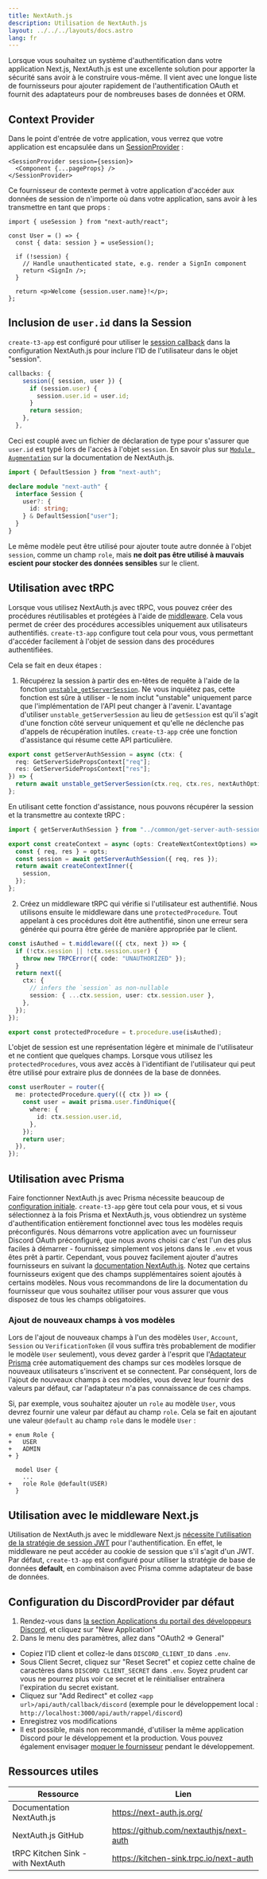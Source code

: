 ```yaml
---
title: NextAuth.js
description: Utilisation de NextAuth.js
layout: ../../../layouts/docs.astro
lang: fr
---
```


Lorsque vous souhaitez un système d'authentification dans votre application Next.js, NextAuth.js est une excellente solution pour apporter la sécurité sans avoir à le construire vous-même. Il vient avec une longue liste de fournisseurs pour ajouter rapidement de l'authentification OAuth et fournit des adaptateurs pour de nombreuses bases de données et ORM.

## Context Provider

Dans le point d'entrée de votre application, vous verrez que votre application est encapsulée dans un [SessionProvider](https://next-auth.js.org/getting-started/client#sessionprovider) :

```tsx:pages/_app.tsx
<SessionProvider session={session}>
  <Component {...pageProps} />
</SessionProvider>
```

Ce fournisseur de contexte permet à votre application d'accéder aux données de session de n'importe où dans votre application, sans avoir à les transmettre en tant que props :

```tsx:pages/users/[id].tsx
import { useSession } from "next-auth/react";

const User = () => {
  const { data: session } = useSession();

  if (!session) {
    // Handle unauthenticated state, e.g. render a SignIn component
    return <SignIn />;
  }

  return <p>Welcome {session.user.name}!</p>;
};
```

## Inclusion de `user.id` dans la Session

`create-t3-app` est configuré pour utiliser le [session callback](https://next-auth.js.org/configuration/callbacks#session-callback) dans la configuration NextAuth.js pour inclure l'ID de l'utilisateur dans le objet "session".

```ts:pages/api/auth/[...nextauth].ts
callbacks: {
    session({ session, user }) {
      if (session.user) {
        session.user.id = user.id;
      }
      return session;
    },
  },
```

Ceci est couplé avec un fichier de déclaration de type pour s'assurer que `user.id` est typé lors de l'accès à l'objet `session`. En savoir plus sur [`Module Augmentation`](https://next-auth.js.org/getting-started/typescript#module-augmentation) sur la documentation de NextAuth.js.

```ts:types/next-auth.d.ts
import { DefaultSession } from "next-auth";

declare module "next-auth" {
  interface Session {
    user?: {
      id: string;
    } & DefaultSession["user"];
  }
}
```

Le même modèle peut être utilisé pour ajouter toute autre donnée à l'objet `session`, comme un champ `role`, mais **ne doit pas être utilisé à mauvais escient pour stocker des données sensibles** sur le client.

## Utilisation avec tRPC

Lorsque vous utilisez NextAuth.js avec tRPC, vous pouvez créer des procédures réutilisables et protégées à l'aide de [middleware](https://trpc.io/docs/v10/middlewares). Cela vous permet de créer des procédures accessibles uniquement aux utilisateurs authentifiés. `create-t3-app` configure tout cela pour vous, vous permettant d'accéder facilement à l'objet de session dans des procédures authentifiées.

Cela se fait en deux étapes :

1. Récupérez la session à partir des en-têtes de requête à l'aide de la fonction [`unstable_getServerSession`](https://next-auth.js.org/configuration/nextjs#unstable_getserversession). Ne vous inquiétez pas, cette fonction est sûre à utiliser - le nom inclut "unstable" uniquement parce que l'implémentation de l'API peut changer à l'avenir. L'avantage d'utiliser `unstable_getServerSession` au lieu de `getSession` est qu'il s'agit d'une fonction côté serveur uniquement et qu'elle ne déclenche pas d'appels de récupération inutiles. `create-t3-app` crée une fonction d'assistance qui résume cette API particulière.

```ts:server/common/get-server-auth-session.ts
export const getServerAuthSession = async (ctx: {
  req: GetServerSidePropsContext["req"];
  res: GetServerSidePropsContext["res"];
}) => {
  return await unstable_getServerSession(ctx.req, ctx.res, nextAuthOptions);
};
```

En utilisant cette fonction d'assistance, nous pouvons récupérer la session et la transmettre au contexte tRPC :

```ts:server/trpc/context.ts
import { getServerAuthSession } from "../common/get-server-auth-session";

export const createContext = async (opts: CreateNextContextOptions) => {
  const { req, res } = opts;
  const session = await getServerAuthSession({ req, res });
  return await createContextInner({
    session,
  });
};
```

2. Créez un middleware tRPC qui vérifie si l'utilisateur est authentifié. Nous utilisons ensuite le middleware dans une `protectedProcedure`. Tout appelant à ces procédures doit être authentifié, sinon une erreur sera générée qui pourra être gérée de manière appropriée par le client.

```ts:server/trpc/trpc.ts
const isAuthed = t.middleware(({ ctx, next }) => {
  if (!ctx.session || !ctx.session.user) {
    throw new TRPCError({ code: "UNAUTHORIZED" });
  }
  return next({
    ctx: {
      // infers the `session` as non-nullable
      session: { ...ctx.session, user: ctx.session.user },
    },
  });
});

export const protectedProcedure = t.procedure.use(isAuthed);
```

L'objet de session est une représentation légère et minimale de l'utilisateur et ne contient que quelques champs. Lorsque vous utilisez les `protectedProcedures`, vous avez accès à l'identifiant de l'utilisateur qui peut être utilisé pour extraire plus de données de la base de données.

```ts:server/trpc/router/user.ts
const userRouter = router({
  me: protectedProcedure.query(({ ctx }) => {
    const user = await prisma.user.findUnique({
      where: {
        id: ctx.session.user.id,
      },
    });
    return user;
  }),
});
```

## Utilisation avec Prisma

Faire fonctionner NextAuth.js avec Prisma nécessite beaucoup de [configuration initiale](https://next-auth.js.org/adapters/models/). `create-t3-app` gère tout cela pour vous, et si vous sélectionnez à la fois Prisma et NextAuth.js, vous obtiendrez un système d'authentification entièrement fonctionnel avec tous les modèles requis préconfigurés. Nous démarrons votre application avec un fournisseur Discord OAuth préconfiguré, que nous avons choisi car c'est l'un des plus faciles à démarrer - fournissez simplement vos jetons dans le `.env` et vous êtes prêt à partir. Cependant, vous pouvez facilement ajouter d'autres fournisseurs en suivant la [documentation NextAuth.js](https://next-auth.js.org/providers/). Notez que certains fournisseurs exigent que des champs supplémentaires soient ajoutés à certains modèles. Nous vous recommandons de lire la documentation du fournisseur que vous souhaitez utiliser pour vous assurer que vous disposez de tous les champs obligatoires.

### Ajout de nouveaux champs à vos modèles

Lors de l'ajout de nouveaux champs à l'un des modèles `User`, `Account`, `Session` ou `VerificationToken` (il vous suffira très probablement de modifier le modèle `User` seulement), vous devez garder à l'esprit que l'[Adaptateur Prisma](https://next-auth.js.org/adapters/prisma) crée automatiquement des champs sur ces modèles lorsque de nouveaux utilisateurs s'inscrivent et se connectent. Par conséquent, lors de l'ajout de nouveaux champs à ces modèles, vous devez leur fournir des valeurs par défaut, car l'adaptateur n'a pas connaissance de ces champs.

Si, par exemple, vous souhaitez ajouter un `role` au modèle `User`, vous devrez fournir une valeur par défaut au champ `role`. Cela se fait en ajoutant une valeur `@default` au champ `role` dans le modèle `User` :

```diff:prisma/schema.prisma
+ enum Role {
+   USER
+   ADMIN
+ }

  model User {
    ...
+   role Role @default(USER)
  }
```

## Utilisation avec le middleware Next.js

Utilisation de NextAuth.js avec le middleware Next.js [nécessite l'utilisation de la stratégie de session JWT](https://next-auth.js.org/configuration/nextjs#caveats) pour l'authentification. En effet, le middleware ne peut accéder au cookie de session que s'il s'agit d'un JWT. Par défaut, `create-t3-app` est configuré pour utiliser la stratégie de base de données **default**, en combinaison avec Prisma comme adaptateur de base de données.

## Configuration du DiscordProvider par défaut

1. Rendez-vous dans [la section Applications du portail des développeurs Discord](https://discord.com/developers/applications), et cliquez sur "New Application"
1. Dans le menu des paramètres, allez dans "OAuth2 => General"

- Copiez l'ID client et collez-le dans `DISCORD_CLIENT_ID` dans `.env`.
- Sous Client Secret, cliquez sur "Reset Secret" et copiez cette chaîne de caractères dans `DISCORD CLIENT_SECRET` dans `.env`. Soyez prudent car vous ne pourrez plus voir ce secret et le réinitialiser entraînera l'expiration du secret existant.
- Cliquez sur "Add Redirect" et collez `<app url>/api/auth/callback/discord` (exemple pour le développement local : <code class="break-all">http://localhost:3000/api/auth/rappel/discord</code>)
- Enregistrez vos modifications
- Il est possible, mais non recommandé, d'utiliser la même application Discord pour le développement et la production. Vous pouvez également envisager [moquer le fournisseur](https://github.com/trpc/trpc/blob/main/examples/next-prisma-websockets-starter/src/pages/api/auth/%5B...nextauth%5D.ts) pendant le développement.

## Ressources utiles

| Ressource                         | Lien                                    |
| --------------------------------- | --------------------------------------- |
| Documentation NextAuth.js         | https://next-auth.js.org/               |
| NextAuth.js GitHub                | https://github.com/nextauthjs/next-auth |
| tRPC Kitchen Sink - with NextAuth | https://kitchen-sink.trpc.io/next-auth  |

